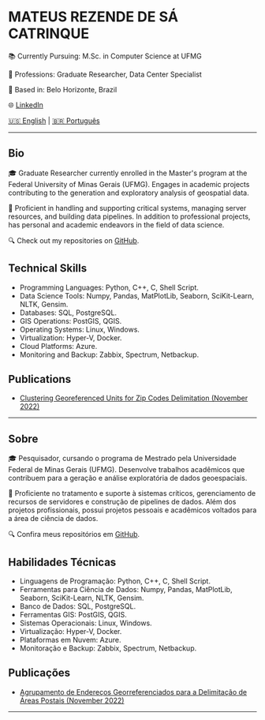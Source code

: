 # MATEUS REZENDE DE SÁ CATRINQUE

📚 Currently Pursuing: M.Sc. in Computer Science at UFMG

💼 Professions: Graduate Researcher, Data Center Specialist

📍 Based in: Belo Horizonte, Brazil

🌐 [LinkedIn](https://www.linkedin.com/in/mcatrinque) 

 [🇺🇸 English](#bio) | [🇧🇷 Português](#sobre)
 
---

## Bio

🎓 Graduate Researcher currently enrolled in the Master's program at the Federal University of Minas Gerais (UFMG). Engages in academic projects contributing to the generation and exploratory analysis of geospatial data.

💼 Proficient in handling and supporting critical systems, managing server resources, and building data pipelines. In addition to professional projects, has personal and academic endeavors in the field of data science.

🔍 Check out my repositories on [GitHub](https://github.com/mcatrinque?tab=repositories).

## Technical Skills

- Programming Languages: Python, C++, C, Shell Script.
- Data Science Tools: Numpy, Pandas, MatPlotLib, Seaborn, SciKit-Learn, NLTK, Gensim. 
- Databases: SQL, PostgreSQL.
- GIS Operations: PostGIS, QGIS.
- Operating Systems: Linux, Windows.
- Virtualization: Hyper-V, Docker.
- Cloud Platforms: Azure.
- Monitoring and Backup: Zabbix, Spectrum, Netbackup.

## Publications
- [Clustering Georeferenced Units for Zip Codes Delimitation (November 2022)](http://mtc-m16c.sid.inpe.br/col/sid.inpe.br/mtc-m16c/2022/12.16.16.30/doc/thisInformationItemHomePage.html)

---

## Sobre
🎓 Pesquisador, cursando o programa de Mestrado pela Universidade Federal de Minas Gerais (UFMG). Desenvolve trabalhos acadêmicos que contribuem para a geração e análise exploratória de dados geoespaciais. 

💼 Proficiente no tratamento e suporte à sistemas críticos, gerenciamento de recursos de servidores e construção de pipelines de dados. Além dos projetos profissionais, possui projetos pessoais e acadêmicos voltados para a área de ciência de dados. 

🔍 Confira meus repositórios em [GitHub](https://github.com/mcatrinque?tab=repositories).
 
## Habilidades Técnicas
- Linguagens de Programação: Python, C++, C, Shell Script.
- Ferramentas para Ciência de Dados: Numpy, Pandas, MatPlotLib, Seaborn, SciKit-Learn, NLTK, Gensim.
- Banco de Dados: SQL, PostgreSQL.
- Ferramentas GIS: PostGIS, QGIS.
- Sistemas Operacionais: Linux, Windows.
- Virtualização: Hyper-V, Docker.
- Plataformas em Nuvem: Azure.
- Monitoração e Backup: Zabbix, Spectrum, Netbackup.

## Publicações
- [Agrupamento de Endereços Georreferenciados para a Delimitação de Áreas Postais (November 2022)](http://mtc-m16c.sid.inpe.br/col/sid.inpe.br/mtc-m16c/2022/12.16.16.30/doc/thisInformationItemHomePage.html)

---

<!--## Stats

[![Top Langs](https://github-readme-stats.vercel.app/api/top-langs/?username=mcatrinque&layout=compact)](https://github.com/mcatrinque/github-readme-stats)

![GitHub Stats](https://github-readme-stats.vercel.app/api?username=mcatrinque&hide=contribs,prs)

---

-->
 
